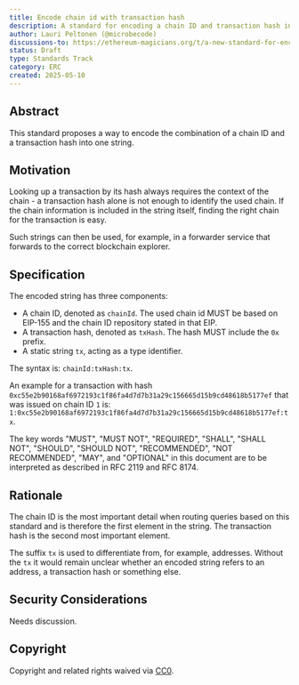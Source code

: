 ```yaml
---
title: Encode chain id with transaction hash
description: A standard for encoding a chain ID and transaction hash into a unique string format
author: Lauri Peltonen (@microbecode)
discussions-to: https://ethereum-magicians.org/t/a-new-standard-for-encoding-chain-id-transaction-hash/23782
status: Draft
type: Standards Track
category: ERC
created: 2025-05-10
---
```


## Abstract

This standard proposes a way to encode the combination of a chain ID and a transaction hash into one string.

## Motivation

Looking up a transaction by its hash always requires the context of the chain - a transaction hash alone is not enough to identify the used chain. If the chain information is included in the string itself, finding the right chain for the transaction is easy.

Such strings can then be used, for example, in a forwarder service that forwards to the correct blockchain explorer.

## Specification

The encoded string has three components:

- A chain ID, denoted as `chainId`. The used chain id MUST be based on EIP-155 and the chain ID repository stated in that EIP.
- A transaction hash, denoted as `txHash`. The hash MUST include the `0x` prefix.
- A static string `tx`, acting as a type identifier.

The syntax is: `chainId:txHash:tx`.

An example for a transaction with hash `0xc55e2b90168af6972193c1f86fa4d7d7b31a29c156665d15b9cd48618b5177ef` that was issued on chain ID `1` is: `1:0xc55e2b90168af6972193c1f86fa4d7d7b31a29c156665d15b9cd48618b5177ef:tx`.

The key words "MUST", "MUST NOT", "REQUIRED", "SHALL", "SHALL NOT", "SHOULD", "SHOULD NOT", "RECOMMENDED", "NOT RECOMMENDED", "MAY", and "OPTIONAL" in this document are to be interpreted as described in RFC 2119 and RFC 8174.

## Rationale

The chain ID is the most important detail when routing queries based on this standard and is therefore the first element in the string. The transaction hash is the second most important element.

The suffix `tx` is used to differentiate from, for example, addresses. Without the `tx` it would remain unclear whether an encoded string refers to an address, a transaction hash or something else.

## Security Considerations

Needs discussion.

## Copyright

Copyright and related rights waived via [CC0](../LICENSE.md).
